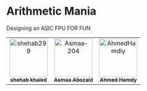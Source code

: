 # Arithmetic Mania

Designing an ASIC FPU FOR FUN 

<!-- readme: contributors -start -->
<table>
	<tbody>
		<tr>
            <td align="center">
                <a href="https://github.com/shehab299">
                    <img src="https://avatars.githubusercontent.com/u/89648315?v=4" width="100;" alt="shehab299"/>
                    <br />
                    <sub><b>shehab khaled</b></sub>
                </a>
            </td>
            <td align="center">
                <a href="https://github.com/Asmaa-204">
                    <img src="https://avatars.githubusercontent.com/u/130288326?v=4" width="100;" alt="Asmaa-204"/>
                    <br />
                    <sub><b>Asmaa Abozaid</b></sub>
                </a>
            </td>
            <td align="center">
                <a href="https://github.com/AhmedHamdiy">
                    <img src="https://avatars.githubusercontent.com/u/111378492?v=4" width="100;" alt="AhmedHamdiy"/>
                    <br />
                    <sub><b>Ahmed Hamdy</b></sub>
                </a>
            </td>
		</tr>
	<tbody>
</table>
<!-- readme: contributors -end -->
